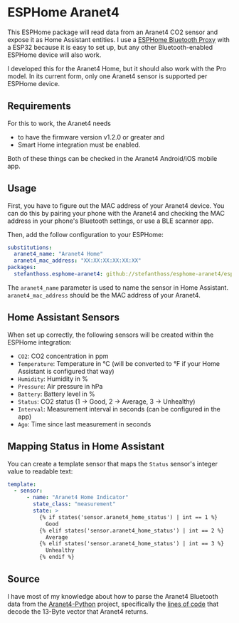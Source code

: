# ESPHome Aranet4

This ESPHome package will read data from an Aranet4 CO2 sensor and expose it as Home Assistant entities. I use a [ESPHome Bluetooth Proxy](https://esphome.github.io/bluetooth-proxies/) with a ESP32 because it is easy to set up, but any other Bluetooth-enabled ESPHome device will also work.

I developed this for the Aranet4 Home, but it should also work with the Pro model. In its current form, only one Aranet4 sensor is supported per ESPHome device.

## Requirements

For this to work, the Aranet4 needs

* to have the firmware version v1.2.0 or greater and
* Smart Home integration must be enabled.

Both of these things can be checked in the Aranet4 Android/iOS mobile app.

## Usage

First, you have to figure out the MAC address of your Aranet4 device. You can do this by pairing your phone with the Aranet4 and checking the MAC address in your phone's Bluetooth settings, or use a BLE scanner app.

Then, add the follow configuration to your ESPHome:

```yaml
substitutions:
  aranet4_name: "Aranet4 Home"
  aranet4_mac_address: "XX:XX:XX:XX:XX:XX"
packages:
  stefanthoss.esphome-aranet4: github://stefanthoss/esphome-aranet4/esphome-aranet4.yaml@main
```

The `aranet4_name` parameter is used to name the sensor in Home Assistant. `aranet4_mac_address` should be the MAC address of your Aranet4.

## Home Assistant Sensors

When set up correctly, the following sensors will be created within the ESPHome integration:

* `CO2`: CO2 concentration in ppm
* `Temperature`: Temperature in °C (will be converted to °F if your Home Assistant is configured that way)
* `Humidity`: Humidity in %
* `Pressure`: Air pressure in hPa
* `Battery`: Battery level in %
* `Status`: CO2 status (1 -> Good, 2 -> Average, 3 -> Unhealthy)
* `Interval`: Measurement interval in seconds (can be configured in the app)
* `Ago`: Time since last measurement in seconds

## Mapping Status in Home Assistant

You can create a template sensor that maps the `Status` sensor's integer value to readable text:

```yaml
template:
  - sensor:
      - name: "Aranet4 Home Indicator"
        state_class: "measurement"
        state: >
          {% if states('sensor.aranet4_home_status') | int == 1 %}
            Good
          {% elif states('sensor.aranet4_home_status') | int == 2 %}
            Average
          {% elif states('sensor.aranet4_home_status') | int == 3 %}
            Unhealthy
          {% endif %}
```

## Source

I have most of my knowledge about how to parse the Aranet4 Bluetooth data from the [Aranet4-Python](https://github.com/Anrijs/Aranet4-Python) project, specifically the [lines of code](https://github.com/Anrijs/Aranet4-Python/blob/4fe309261376cb73417074f25eb1daefb525ebd3/aranet4/client.py#L317-L333) that decode the 13-Byte vector that Aranet4 returns.

